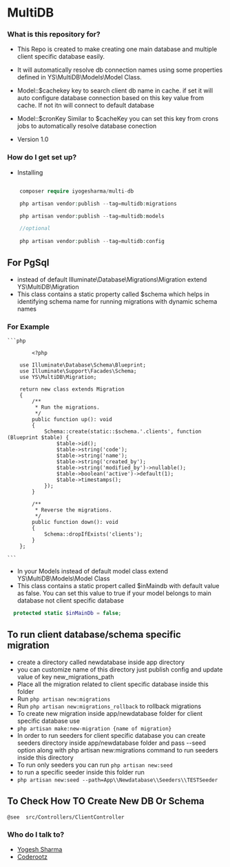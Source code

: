 # MultiDB #

### What is this repository for? ###

* This Repo is created to make creating one main database and multiple client specific database easily. 
* It will automatically resolve db connection names using some properties defined in
YS\MultiDB\Models\Model Class.

* Model::$cachekey key to search client db name in cache. if  set it will auto configure database connection based on this key value from cache. If not itn will connect to default database

* Model::$cronKey Similar to $cacheKey you can set this key from crons jobs to automatically resolve database conection

* Version 1.0

### How do I get set up? ###

* Installing 

```php

    composer require iyogesharma/multi-db

    php artisan vendor:publish --tag=multidb:migrations

    php artisan vendor:publish --tag=multidb:models

    //optional
    
    php artisan vendor:publish --tag=multidb:config

```


## For PgSql

* instead of default  Illuminate\Database\Migrations\Migration  extend  YS\MultiDB\Migration
* This class contains a static property called $schema which helps in identifying schema name for running migrations with dynamic schema names

### For Example 
    ```php 

            <?php

        use Illuminate\Database\Schema\Blueprint;
        use Illuminate\Support\Facades\Schema;
        use YS\MultiDB\Migration;

        return new class extends Migration
        {
            /**
             * Run the migrations.
             */
            public function up(): void
            {
                Schema::create(static::$schema.'.clients', function (Blueprint $table) {
                    $table->id();
                    $table->string('code');
                    $table->string('name');
                    $table->string('created_by');
                    $table->string('modified_by')->nullable();
                    $table->boolean('active')->default(1);
                    $table->timestamps();
                });
            }

            /**
             * Reverse the migrations.
             */
            public function down(): void
            {
                Schema::dropIfExists('clients');
            }
        };

    ```

* In your Models instead of default model class extend YS\MultiDB\Models\Model Class
* This class contains a static propert called $inMaindb with default value as false.
You can set this value to true if your model belongs to main database not client specific database

```php
  protected static $inMainDb = false;
```


## To run client database/schema specific migration 

* create a directory called newdatabase inside app directory 
* you can customize name of this directory just publish config and update  value of key new_migrations_path
* Place all the migration related to client specific database inside this folder
* Run ``` php artisan new:migrations ```
* Run ``` php artisan new:migrations_rollback ``` to rollback migrations
* To create new migration inside app/newdatabase folder for client specific database use 
* ``` php artisan make:new-migration {name of migration} ```
* In order to run seeders for client specific database you can create seeders directory inside app/newdatabase folder and pass --seed option along with php artisan new:migrations command to run seeders inside this directory
* To run only seeders you can run ```php artisan new:seed ```
* to run a specific seeder inside this folder run
* ``` php artisan new:seed --path=App\\Newdatabase\\Seeders\\TESTSeeder    ```


## To Check How TO Create New DB Or Schema 
``` @see  src/Controllers/ClientController ```


### Who do I talk to? ###

* [Yogesh Sharma](https://github.com/iYogesharma)
* [Coderootz](https://coderootz.com/)
